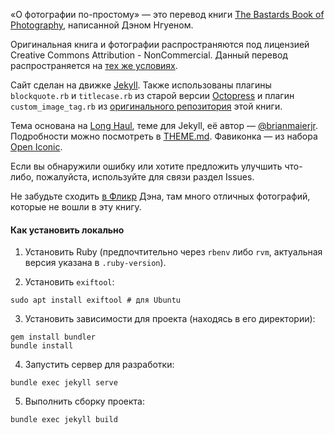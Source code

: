 «О фотографии по-простому» — это перевод книги [The Bastards Book of Photography](http://photography.bastardsbook.com), написанной Дэном Нгуеном.

Оригинальная книга и фотографии распространяются под лицензией Creative Commons Attribution - NonCommercial. Данный перевод распространяется на [тех же условиях](http://creativecommons.org/licenses/by-nc/3.0/us/deed.ru).

Сайт сделан на движке [Jekyll](http://jekyllrb.com/). Также использованы плагины `blockquote.rb` и `titlecase.rb` из старой версии [Octopress](https://github.com/imathis/octopress/) и плагин `custom_image_tag.rb` из [оригинального репозитория](https://github.com/bastards/photography) этой книги.

Тема основана на [Long Haul](https://github.com/brianmaierjr/long-haul), теме для Jekyll, её автор — [@brianmaierjr](https://twitter.com/brianmaier). Подробности можно посмотреть в [THEME.md](THEME.md). Фавиконка — из набора [Open Iconic](https://useiconic.com/open).

Если вы обнаружили ошибку или хотите предложить улучшить что-либо, пожалуйста, используйте для связи раздел Issues.

Не забудьте сходить [в Фликр](https://www.flickr.com/photos/zokuga/) Дэна, там много отличных фотографий, которые не вошли в эту книгу.

#### Как установить локально

1. Установить Ruby (предпочтительно через `rbenv` либо `rvm`, актуальная версия указана в `.ruby-version`).

2. Установить `exiftool`:

```
sudo apt install exiftool # для Ubuntu
```

3. Установить зависимости для проекта (находясь в его директории):

```
gem install bundler
bundle install
```

4. Запустить сервер для разработки:

```
bundle exec jekyll serve
``` 

5. Выполнить сборку проекта: 

```
bundle exec jekyll build
```
